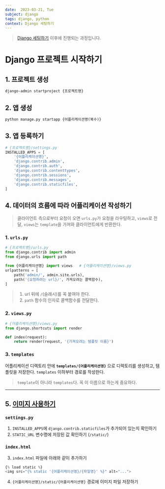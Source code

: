 ```yaml
---
date:  2023-03-21, Tue
subject: django
tags: django, python
context: Django 세팅하기
---
```

> [Django 세팅하기](Django%20%EC%84%B8%ED%8C%85%ED%95%98%EA%B8%B0.md) 이후에 진행되는 과정입니다.

# Django 프로젝트 시작하기

## 1. 프로젝트 생성
```zsh
django-admin startproject {프로젝트명}
```

## 2. 앱 생성
```zsh
python manage.py startapp {어플리케이션명(복수)}
```

## 3. 앱 등록하기
```python
# {프로젝트명}/settings.py
INSTALLED_APPS = [
	'{어플리케이션명}',
	'django.contrib.admin',
	'django.contrib.auth',
	'django.contrib.contenttypes',
	'django.contrib.sessions',
	'django.contrib.messages',
	'django.contrib.staticfiles',
]
```

## 4. 데이터의 흐름에 따라 어플리케이션 작성하기
> 클라이언트 측으로부터 요청이 오면 `urls.py`가 요청을 라우팅하고, `views`로 전달, `views`는 `template`을 가져와 클라이언트에게 반환한다.

### 1. `urls.py`
```python
# {프로젝트명}/urls.py
from django.contrib import admin
from django.urls import path

from {어플리케이션명} import views   # {어플리케이션명}/views.py
urlpatterns = [
	path('admin/', admin.site.urls),
	path('{요청하려는 url}/', 가져오려는 콜백함수),
]
```
> 1. url 뒤에 `/`(슬래시)를 꼭 붙여야 한다.
> 2. `path` 함수의 인자로 콜백함수를 전달한다.

### 2. `views.py`
```python
# {어플리케이션명}/views.py
from django.shortcuts import render

def index(request):
	return render(request, '{가져오려는 템플릿 이름}')
```

### 3. `templates`
어플리케이션 디렉토리 안에 **`templates/{어플리케이션명}`** 으로 디렉토리를 생성하고, 템플릿을 저장한다. `templates` 이하부터 경로를 작성한다.
> `template`이 아니라 `templates`다. 꼭 이 이름으로 하는게 중요하다.

---

## 5. [이미지 사용하기](https://docs.djangoproject.com/en/3.2/howto/static-files/)
### `settings.py`
1. `INSTALLED_APPS`에 `django.contrib.staticfiles`가 추가되어 있는지 확인하기
2. `STATIC_URL` 변수명에 저장된 값 확인하기 (`/static/`)

### `index.html`
3. `index.html` 파일에 아래와 같이 추가하기
```python
{% load static %}
<img src="{% static '{어플리케이션명}/{파일명}' %}" alt="...">

```
4. `{어플리케이션명}/static/{어플리케이션명}` 경로에 이미지 파일 저장하기